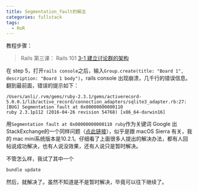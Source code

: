 ```yaml
---
title: Segmentation_fault的解法
categories: fullstack
tags:
  - RoR
---
```


教程步骤：

> Rails 第三课： Rails 101
> [3-1 建立讨论群的架构](https://fullstack.xinshengdaxue.com/posts/59)

在 step 5，打开`rails console`之后，输入`Group.create(title: "Board 1", description: "Board 1 body")`，rails console 出现崩溃，几千行的错误信息。翻到最前面，错误的提示如下：

```
/Users/anli/.rvm/gems/ruby-2.3.1/gems/activerecord-5.0.0.1/lib/active_record/connection_adapters/sqlite3_adapter.rb:27: [BUG] Segmentation fault at 0x00000000000110
ruby 2.3.1p112 (2016-04-26 revision 54768) [x86_64-darwin16]
```

用`Segmentation fault at 0x00000000000110 ruby`作为关键词 Google 出StackExchange的一个同样问题（[点此链接](http://stackoverflow.com/questions/39812707/segmentation-fault-with-rails-after-upgrading-to-os-sierra-possibly-related-to)），似乎是跟 macOS Sierra 有关，我的 mac mini系统版本是10.2.1。仔细看了上面很多人提出的解决办法，都有人回帖说成功解决，也有人说没效果，还有人说只是暂时解决。

不管怎么样，我试了其中一个

```ruby
bundle update
```

然后，就解决了。虽然不知道是不是暂时解决，毕竟可以往下继续了。
